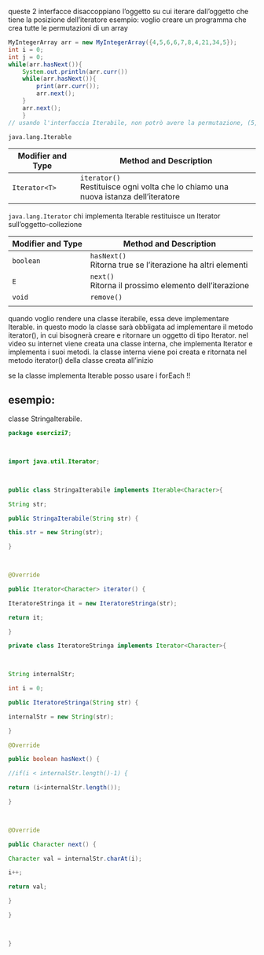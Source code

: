 queste 2 interfacce disaccoppiano l’oggetto su cui iterare dall’oggetto che tiene la posizione dell’iteratore
esempio: voglio creare un programma che crea tutte le permutazioni di un array
```java
MyIntegerArray arr = new MyIntegerArray({4,5,6,6,7,8,4,21,34,5});
int i = 0;
int j = 0;
while(arr.hasNext()){
	System.out.println(arr.curr())
	while(arr.hasNext()){
		print(arr.curr());
		arr.next();
	}
	arr.next();
	}
// usando l'interfaccia Iterabile, non potrò avere la permutazione, (5,4)
```

`java.lang.Iterable`

| Modifier and Type | Method and Description                                                                |
| ----------------- | ------------------------------------------------------------------------------------- |
| `Iterator<T>`     | `iterator()`<br>Restituisce ogni volta che lo chiamo una nuova istanza dell’iteratore |

`java.lang.Iterator`
chi implementa Iterable restituisce un Iterator sull’oggetto-collezione

| Modifier and Type | Method and Description                                        |
| ----------------- | ------------------------------------------------------------- |
| `boolean`         | `hasNext()`<br>Ritorna true se l’iterazione ha altri elementi |
| `E`               | `next()`<br>Ritorna il prossimo elemento dell’iterazione      |
| `void`            | `remove()`<br>                                                |
|                   |                                                               |

quando voglio rendere una classe iterabile, essa deve implementare Iterable. in questo modo la classe sarà obbligata ad implementare il metodo iterator(), in cui bisognerà creare e ritornare un oggetto di tipo Iterator. 
nel video su internet viene creata una classe interna, che implementa Iterator e implementa i suoi metodi. la classe interna viene poi creata e ritornata nel metodo iterator() della classe creata all’inizio

se la classe implementa Iterable posso usare i forEach !!

## esempio:
classe StringaIterabile.

```java
package esercizi7;

  

import java.util.Iterator;

  

public class StringaIterabile implements Iterable<Character>{

String str;

public StringaIterabile(String str) {

this.str = new String(str);

}

  

@Override

public Iterator<Character> iterator() {

IteratoreStringa it = new IteratoreStringa(str);

return it;

}

private class IteratoreStringa implements Iterator<Character>{

  

String internalStr;

int i = 0;

public IteratoreStringa(String str) {

internalStr = new String(str);

}

@Override

public boolean hasNext() {

//if(i < internalStr.length()-1) {

return (i<internalStr.length());

}

  

@Override

public Character next() {

Character val = internalStr.charAt(i);

i++;

return val;

}

}

  

}
```